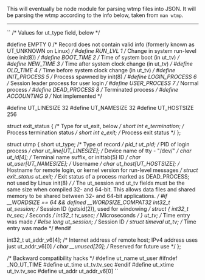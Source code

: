 This will eventually be node module for parsing wtmp files into JSON.
It will be parsing the wtmp according to the info below, taken from `man wtmp`.

---

``
/* Values for ut_type field, below */

#define EMPTY         0 /* Record does not contain valid info
                           (formerly known as UT_UNKNOWN on Linux) */
#define RUN_LVL       1 /* Change in system run-level (see
                           init(8)) */
#define BOOT_TIME     2 /* Time of system boot (in ut_tv) */
#define NEW_TIME      3 /* Time after system clock change
                           (in ut_tv) */
#define OLD_TIME      4 /* Time before system clock change
                           (in ut_tv) */
#define INIT_PROCESS  5 /* Process spawned by init(8) */
#define LOGIN_PROCESS 6 /* Session leader process for user login */
#define USER_PROCESS  7 /* Normal process */
#define DEAD_PROCESS  8 /* Terminated process */
#define ACCOUNTING    9 /* Not implemented */

#define UT_LINESIZE      32
#define UT_NAMESIZE      32
#define UT_HOSTSIZE     256

struct exit_status {              /* Type for ut_exit, below */
    short int e_termination;      /* Process termination status */
    short int e_exit;             /* Process exit status */
};

struct utmp {
    short   ut_type;              /* Type of record */
    pid_t   ut_pid;               /* PID of login process */
    char    ut_line[UT_LINESIZE]; /* Device name of tty - "/dev/" */
    char    ut_id[4];             /* Terminal name suffix,
                                     or inittab(5) ID */
    char    ut_user[UT_NAMESIZE]; /* Username */
    char    ut_host[UT_HOSTSIZE]; /* Hostname for remote login, or
                                     kernel version for run-level
                                     messages */
    struct  exit_status ut_exit;  /* Exit status of a process
                                     marked as DEAD_PROCESS; not
                                     used by Linux init(8) */
    /* The ut_session and ut_tv fields must be the same size when
       compiled 32- and 64-bit.  This allows data files and shared
       memory to be shared between 32- and 64-bit applications. */
#if __WORDSIZE == 64 && defined __WORDSIZE_COMPAT32
    int32_t ut_session;           /* Session ID (getsid(2)),
                                     used for windowing */
    struct {
        int32_t tv_sec;           /* Seconds */
        int32_t tv_usec;          /* Microseconds */
    } ut_tv;                      /* Time entry was made */
#else
     long   ut_session;           /* Session ID */
     struct timeval ut_tv;        /* Time entry was made */
#endif

   int32_t ut_addr_v6[4];        /* Internet address of remote
                                     host; IPv4 address uses
                                     just ut_addr_v6[0] */
    char __unused[20];            /* Reserved for future use */
};

/* Backward compatibility hacks */
#define ut_name ut_user
#ifndef _NO_UT_TIME
#define ut_time ut_tv.tv_sec
#endif
#define ut_xtime ut_tv.tv_sec
#define ut_addr ut_addr_v6[0]
``
